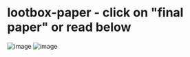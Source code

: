 # lootbox-paper - click on "final paper" or read below
![image](https://paste.pics/88258be129887553548b09b2ddb89b5c)
![image](https://paste.pics/57b4b61cfdad9b5f207257ef336415e5)
